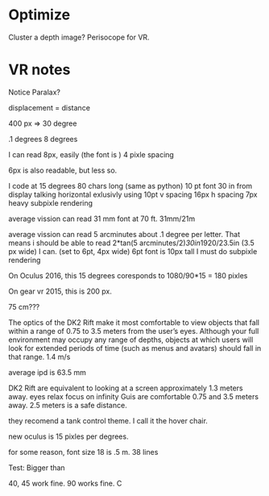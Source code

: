 # Optimize

Cluster a depth image?
Perisocope for VR.

# VR notes

Notice Paralax?

displacement = distance

400 px => 30 degree

.1 degrees 8 degrees

I can read 8px, easily (the font is ) 4 pixle spacing



6px is also readable, but less so.

I code at 15 degrees
80 chars long (same as python)
10 pt font
30 in from display
talking horizontal exlusivly
using 10pt
	v spacing 16px
	h spacing 7px
heavy subpixle rendering

average vission can read 31 mm font at 70 ft.
31mm/21m

average vission can read 5 arcminutes
about .1 degree per letter.
That means i should be able to read 2*tan(5 arcminutes/2)*30in*1920/23.5in (3.5 px wide)
I can. (set to 6pt, 4px wide)
6pt font is 10px tall
I must do subpixle rendering



On Oculus 2016, this 
15 degrees coresponds to 1080/90*15 = 180 pixles 

On gear vr 2015, this is 200 px.

75 cm???

The optics of the DK2 Rift make it most comfortable to view objects that fall within a range of 0.75 to 3.5 meters from the user’s eyes. Although your full environment may occupy any range of depths, objects at which users will look for extended periods of time (such as menus and avatars) should fall in that range.
1.4 m/s

average ipd is 63.5 mm
 
DK2 Rift are equivalent to looking at a screen approximately 1.3 meters away.
eyes relax focus on infinity
Guis are comfortable 0.75 and 3.5 meters away.
2.5 meters is a safe distance.
  
they recomend a tank control theme. I call it the hover chair.

new oculus is 15 pixles per degrees.

for some reason, font size 18 is .5 m. 38 lines


Test:
Bigger than 

40, 45 work fine. 90 works fine.
C